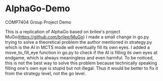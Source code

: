 # AlphaGo-Demo
COMP7404 Group Project Demo

This is a replication of AlphaGo based on brilee's project MuGo(https://github.com/brilee/MuGo)
I made a small change in go.py trying to solve a theoretical problem the author mentioned in strategy.py which is the AI in MCTS mode will eventually fill its own eyes.
I added a move_to_fill_eye function in go.py to check if the AI is filling its own eyes at endgame, which is always meaningless and even harmful.
To be noticed, this is not the best way to solve this problem because technically speaking filling one's own eye is stupid but not illegal. Thus it would be better to fix it from the strategy level, not the go level.
